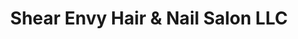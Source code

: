 ---
title: "Shear Envy Hair & Nail Salon LLC"
url: /kaukauna/shear-envy-hair-and-nail-salon-llc/
shop: beauty
---